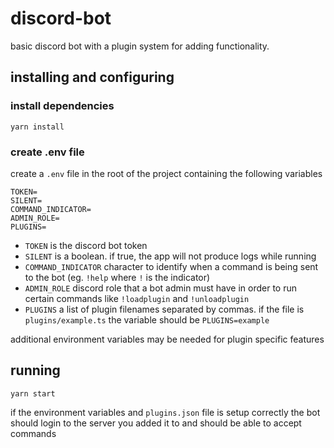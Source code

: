 # discord-bot

basic discord bot with a plugin system for adding functionality.

## installing and configuring

### install dependencies

`yarn install`

### create .env file

create a `.env` file in the root of the project containing the following variables

```
TOKEN=
SILENT=
COMMAND_INDICATOR=
ADMIN_ROLE=
PLUGINS=
```

-   `TOKEN` is the discord bot token
-   `SILENT` is a boolean. if true, the app will not produce logs while running
-   `COMMAND_INDICATOR` character to identify when a command is being sent to the bot (eg. `!help` where `!` is the indicator)
-   `ADMIN_ROLE` discord role that a bot admin must have in order to run certain commands like `!loadplugin` and `!unloadplugin`
-   `PLUGINS` a list of plugin filenames separated by commas. if the file is `plugins/example.ts` the variable should be `PLUGINS=example`

additional environment variables may be needed for plugin specific features

## running

`yarn start`

if the environment variables and `plugins.json` file is setup correctly the bot should login to the server you added it to and should be able to accept commands
